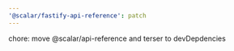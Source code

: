 ```yaml
---
'@scalar/fastify-api-reference': patch
---
```


chore: move @scalar/api-reference and terser to devDepdencies
